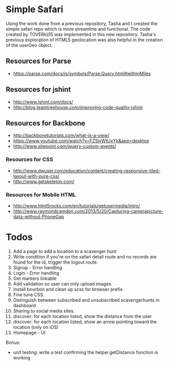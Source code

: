 # Simple Safari
Using the work done from a previous repository, Tasha and I created the simple safari repo which is more streamline and functional. The code created by TOVERkij15 was implemented in this new repository. Tasha's previous exploration of HTML5 geolocation was also helpful in the creation of the userGeo object.

## Resources for Parse
* https://parse.com/docs/js/symbols/Parse.Query.html#withinMiles

## Resources for jshint
* http://www.jshint.com/docs/
* http://blog.teamtreehouse.com/improving-code-quality-jshint

## Resources for Backbone

* http://backbonetutorials.com/what-is-a-view/
* https://www.youtube.com/watch?v=FZSjvWtUxYk&app=desktop
* http://www.sitepoint.com/jquery-custom-events/

### Resources for CSS
* http://www.dwuser.com/education/content/creating-responsive-tiled-layout-with-pure-css/
* http://www.getskeleton.com/

### Resources for Mobile HTML
* http://www.html5rocks.com/en/tutorials/getusermedia/intro/
* http://www.raymondcamden.com/2013/5/20/Capturing-camerapicture-data-without-PhoneGap

# Todos

1. Add a page to add a location to a scavenger hunt
2. Write condition if you're on the safari detail route and no records are found for the id, trigger the logout route.
3. Signup - Error handling
4. Login - Error handling
5. Get markers linkable
6. Add validation so user can only upload images.
7. Install bourbon and clean up scss for browser prefix.
8. Fine tune CSS.
9. Distinguish between subscribed and unsubscribed scavengerhunts in dashboard
10. Sharing to social media sites.
11. discover: for each location listed, show the distance from the user
12. discover: for each location listed, show an arrow pointing toward the location (only on iOS)
13. Homepage - UI

Bonus: 
* unit testing: write a test confirming the helper.getDistance function is working



